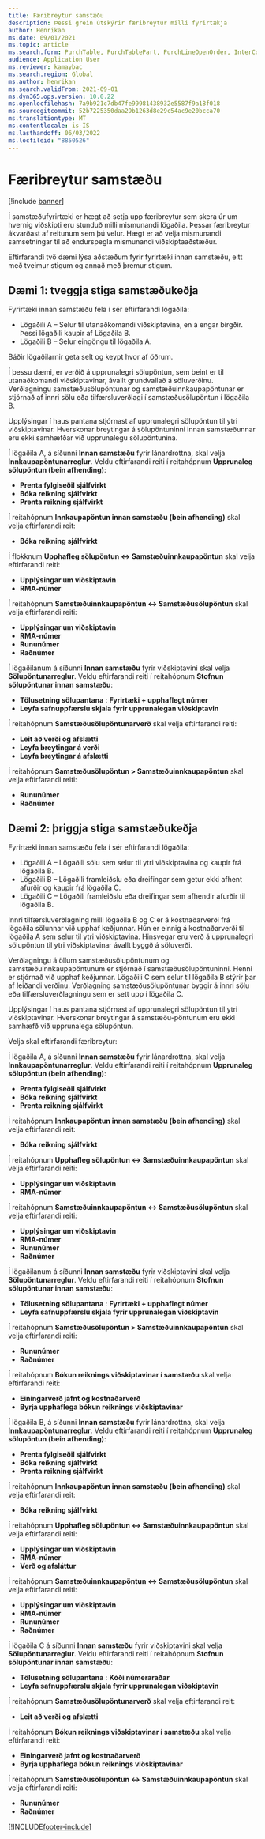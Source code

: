 ```yaml
---
title: Færibreytur samstæðu
description: Þessi grein útskýrir færibreytur milli fyrirtækja
author: Henrikan
ms.date: 09/01/2021
ms.topic: article
ms.search.form: PurchTable, PurchTablePart, PurchLineOpenOrder, InterCompanyTradingRelationSetupCustomer
audience: Application User
ms.reviewer: kamaybac
ms.search.region: Global
ms.author: henrikan
ms.search.validFrom: 2021-09-01
ms.dyn365.ops.version: 10.0.22
ms.openlocfilehash: 7a9b921c7db47fe99981438932e5587f9a18f018
ms.sourcegitcommit: 52b7225350daa29b1263d8e29c54ac9e20bcca70
ms.translationtype: MT
ms.contentlocale: is-IS
ms.lasthandoff: 06/03/2022
ms.locfileid: "8850526"
---
```

# <a name="intercompany-parameters"></a>Færibreytur samstæðu

[!include [banner](../../includes/banner.md)]

Í samstæðufyrirtæki er hægt að setja upp færibreytur sem skera úr um hvernig viðskipti eru stunduð milli mismunandi lögaðila. Þessar færibreytur ákvarðast af reitunum sem þú velur. Hægt er að velja mismunandi samsetningar til að endurspegla mismunandi viðskiptaaðstæður.

Eftirfarandi tvö dæmi lýsa aðstæðum fyrir fyrirtæki innan samstæðu, eitt með tveimur stigum og annað með þremur stigum.

## <a name="example-1-two-level-intercompany-chain"></a>Dæmi 1: tveggja stiga samstæðukeðja

Fyrirtæki innan samstæðu fela í sér eftirfarandi lögaðila:

- Lögaðili A – Selur til utanaðkomandi viðskiptavina, en á engar birgðir. Þessi lögaðili kaupir af Lögaðila B.
- Lögaðili B – Selur eingöngu til lögaðila A.

Báðir lögaðilarnir geta selt og keypt hvor af öðrum.

Í þessu dæmi, er verðið á upprunalegri sölupöntun, sem beint er til utanaðkomandi viðskiptavinar, ávallt grundvallað á söluverðinu. Verðlagningu samstæðusölupöntunar og samstæðuinnkaupapöntunar er stjórnað af innri sölu eða tilfærsluverðlagi í samstæðusölupöntun í lögaðila B.

Upplýsingar í haus pantana stjórnast af upprunalegri sölupöntun til ytri viðskiptavinar. Hverskonar breytingar á sölupöntuninni innan samstæðunnar eru ekki samhæfðar við upprunalegu sölupöntunina.

Í lögaðila A, á síðunni **Innan samstæðu** fyrir lánardrottna, skal velja **Innkaupapöntunarreglur**. Veldu eftirfarandi reiti í reitahópnum **Upprunaleg sölupöntun (bein afhending)**:

- **Prenta fylgiseðil sjálfvirkt**
- **Bóka reikning sjálfvirkt**
- **Prenta reikning sjálfvirkt**

Í reitahópnum **Innkaupapöntun innan samstæðu (bein afhending)** skal velja eftirfarandi reit:

- **Bóka reikning sjálfvirkt**

Í flokknum **Upphafleg sölupöntun <-> Samstæðuinnkaupapöntun** skal velja eftirfarandi reiti:

- **Upplýsingar um viðskiptavin**
- **RMA-númer**

Í reitahópnum **Samstæðuinnkaupapöntun <-> Samstæðusölupöntun** skal velja eftirfarandi reiti:

- **Upplýsingar um viðskiptavin**
- **RMA-númer**
- **Rununúmer**
- **Raðnúmer**

Í lögaðilanum á síðunni **Innan samstæðu** fyrir viðskiptavini skal velja **Sölupöntunarreglur**. Veldu eftirfarandi reiti í reitahópnum **Stofnun sölupöntunar innan samstæðu**:

- **Tölusetning sölupantana** : **Fyrirtæki + upphaflegt númer**
- **Leyfa safnuppfærslu skjala fyrir upprunalegan viðskiptavin**

Í reitahópnum **Samstæðusölupöntunarverð** skal velja eftirfarandi reiti:

- **Leit að verði og afslætti**
- **Leyfa breytingar á verði**
- **Leyfa breytingar á afslætti**

Í reitahópnum **Samstæðusölupöntun \> Samstæðuinnkaupapöntun** skal velja eftirfarandi reiti:

- **Rununúmer**
- **Raðnúmer**

## <a name="example-2-three-level-intercompany-chain"></a>Dæmi 2: þriggja stiga samstæðukeðja

Fyrirtæki innan samstæðu fela í sér eftirfarandi lögaðila:

- Lögaðili A – Lögaðili sölu sem selur til ytri viðskiptavina og kaupir frá lögaðila B.
- Lögaðili B – Lögaðili framleiðslu eða dreifingar sem getur ekki afhent afurðir og kaupir frá lögaðila C.
- Lögaðili C – Lögaðili framleiðslu eða dreifingar sem afhendir afurðir til lögaðila B.

Innri tilfærsluverðlagning milli lögaðila B og C er á kostnaðarverði frá lögaðila sölunnar við upphaf keðjunnar. Hún er einnig á kostnaðarverði til lögaðila A sem selur til ytri viðskiptavina. Hinsvegar eru verð á upprunalegri sölupöntun til ytri viðskiptavinar ávallt byggð á söluverði.

Verðlagningu á öllum samstæðusölupöntunum og samstæðuinnkaupapöntunum er stjórnað í samstæðusölupöntuninni. Henni er stjórnað við upphaf keðjunnar. Lögaðili C sem selur til lögaðila B stýrir þar af leiðandi verðinu. Verðlagning samstæðusölupöntunar byggir á innri sölu eða tilfærsluverðlagningu sem er sett upp í lögaðila C.

Upplýsingar í haus pantana stjórnast af upprunalegri sölupöntun til ytri viðskiptavinar. Hverskonar breytingar á samstæðu-pöntunum eru ekki samhæfð við upprunalega sölupöntun.

Velja skal eftirfarandi færibreytur:

Í lögaðila A, á síðunni **Innan samstæðu** fyrir lánardrottna, skal velja **Innkaupapöntunarreglur**. Veldu eftirfarandi reiti í reitahópnum **Upprunaleg sölupöntun (bein afhending)**:

- **Prenta fylgiseðil sjálfvirkt**
- **Bóka reikning sjálfvirkt**
- **Prenta reikning sjálfvirkt**

Í reitahópnum **Innkaupapöntun innan samstæðu (bein afhending)** skal velja eftirfarandi reit:

- **Bóka reikning sjálfvirkt**

Í reitahópnum **Upphafleg sölupöntun <-> Samstæðuinnkaupapöntun** skal velja eftirfarandi reiti:

- **Upplýsingar um viðskiptavin**
- **RMA-númer**

Í reitahópnum **Samstæðuinnkaupapöntun <-> Samstæðusölupöntun** skal velja eftirfarandi reiti:

- **Upplýsingar um viðskiptavin**
- **RMA-númer**
- **Rununúmer**
- **Raðnúmer**

Í lögaðilanum á síðunni **Innan samstæðu** fyrir viðskiptavini skal velja **Sölupöntunarreglur**. Veldu eftirfarandi reiti í reitahópnum **Stofnun sölupöntunar innan samstæðu**:

- **Tölusetning sölupantana** : **Fyrirtæki + upphaflegt númer**
- **Leyfa safnuppfærslu skjala fyrir upprunalegan viðskiptavin**

Í reitahópnum **Samstæðusölupöntun \> Samstæðuinnkaupapöntun** skal velja eftirfarandi reiti:

- **Rununúmer**
- **Raðnúmer**

Í reitahópnum **Bókun reiknings viðskiptavinar í samstæðu** skal velja eftirfarandi reiti:

- **Einingarverð jafnt og kostnaðarverð**
- **Byrja upphaflega bókun reiknings viðskiptavinar**

Í lögaðila B, á síðunni **Innan samstæðu** fyrir lánardrottna, skal velja **Innkaupapöntunarreglur**. Veldu eftirfarandi reiti í reitahópnum **Upprunaleg sölupöntun (bein afhending)**:

- **Prenta fylgiseðil sjálfvirkt**
- **Bóka reikning sjálfvirkt**
- **Prenta reikning sjálfvirkt**

Í reitahópnum **Innkaupapöntun innan samstæðu (bein afhending)** skal velja eftirfarandi reit:

- **Bóka reikning sjálfvirkt**

Í reitahópnum **Upphafleg sölupöntun <-> Samstæðuinnkaupapöntun** skal velja eftirfarandi reiti:

- **Upplýsingar um viðskiptavin**
- **RMA-númer**
- **Verð og afsláttur**

Í reitahópnum **Samstæðuinnkaupapöntun <-> Samstæðusölupöntun** skal velja eftirfarandi reiti:

- **Upplýsingar um viðskiptavin**
- **RMA-númer**
- **Rununúmer**
- **Raðnúmer**

Í lögaðila C á síðunni **Innan samstæðu** fyrir viðskiptavini skal velja **Sölupöntunarreglur**. Veldu eftirfarandi reiti í reitahópnum **Stofnun sölupöntunar innan samstæðu**:

- **Tölusetning sölupantana** : **Kóði númeraraðar**
- **Leyfa safnuppfærslu skjala fyrir upprunalegan viðskiptavin**

Í reitahópnum **Samstæðusölupöntunarverð** skal velja eftirfarandi reit:

- **Leit að verði og afslætti**

Í reitahópnum **Bókun reiknings viðskiptavinar í samstæðu** skal velja eftirfarandi reiti:

- **Einingarverð jafnt og kostnaðarverð**
- **Byrja upphaflega bókun reiknings viðskiptavinar**

Í reitahópnum **Samstæðusölupöntun <-> Samstæðuinnkaupapöntun** skal velja eftirfarandi reiti:

- **Rununúmer**
- **Raðnúmer**

[!INCLUDE[footer-include](../../includes/footer-banner.md)]
